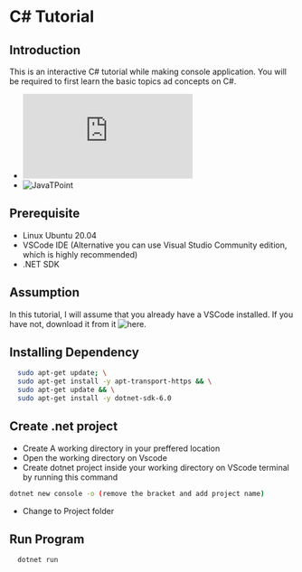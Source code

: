 # C# Tutorial 
## Introduction

This is an interactive C# tutorial while making console application. You will be required to first learn the basic topics ad concepts on C#.
- ![W3 School](https://www.w3schools.com/cs/index.php) 
- ![JavaTPoint](https://www.javatpoint.com/c-sharp-tutorial)

## Prerequisite
- Linux Ubuntu 20.04
- VSCode IDE (Alternative you can use Visual Studio Community edition, which is highly recommended)
- .NET SDK

## Assumption

In this tutorial, I will assume that you already have a VSCode installed. If you have not, download it from it ![here](https://code.visualstudio.com/download).

## Installing Dependency

```bash
  sudo apt-get update; \
  sudo apt-get install -y apt-transport-https && \
  sudo apt-get update && \
  sudo apt-get install -y dotnet-sdk-6.0

```
## Create .net project
- Create A working directory in your preffered location
-  Open the working directory on Vscode
-  Create dotnet project inside your working directory on VScode terminal by running this command
```bash
dotnet new console -o (remove the bracket and add project name)
```
- Change to Project folder
## Run Program

```bash
  dotnet run
```
